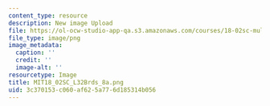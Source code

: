 ```yaml
---
content_type: resource
description: New image Upload
file: https://ol-ocw-studio-app-qa.s3.amazonaws.com/courses/18-02sc-multivariable-calculus-fall-2010/3c370153c060af625a776d185314b056_MIT18_02SC_L32Brds_8a.png
file_type: image/png
image_metadata:
  caption: ''
  credit: ''
  image-alt: ''
resourcetype: Image
title: MIT18_02SC_L32Brds_8a.png
uid: 3c370153-c060-af62-5a77-6d185314b056
---
```

